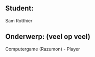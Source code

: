 Student:
--------
Sam Rotthier

Onderwerp: (veel op veel)
-------------------------
Computergame (Razumon) - Player


